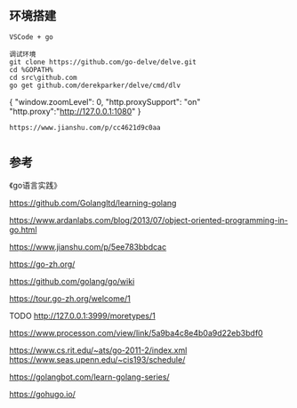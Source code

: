
## 环境搭建

    VSCode + go
    
    调试环境
    git clone https://github.com/go-delve/delve.git
    cd %GOPATH%
    cd src\github.com
    go get github.com/derekparker/delve/cmd/dlv
    
{
    "window.zoomLevel": 0,
    "http.proxySupport": "on"
    "http.proxy":"http://127.0.0.1:1080"
}

    https://www.jianshu.com/p/cc4621d9c0aa
#

## 参考

《go语言实践》

https://github.com/Golangltd/learning-golang

https://www.ardanlabs.com/blog/2013/07/object-oriented-programming-in-go.html

https://www.jianshu.com/p/5ee783bbdcac

https://go-zh.org/

https://github.com/golang/go/wiki

https://tour.go-zh.org/welcome/1

TODO http://127.0.0.1:3999/moretypes/1

https://www.processon.com/view/link/5a9ba4c8e4b0a9d22eb3bdf0

https://www.cs.rit.edu/~ats/go-2011-2/index.xml
https://www.seas.upenn.edu/~cis193/schedule/

https://golangbot.com/learn-golang-series/

https://gohugo.io/